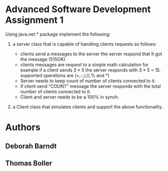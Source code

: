 # Advanced Software Development Assignment 1
Using java.net.* package implement the following:

1. a server class that is capable of handling clients requests as follows:

   * clients send a messages to the server the server respond that It got the message (515OK)  
   * clients messages are request to a simple math calculation for example if a client sends 3 * 5 the server responds with 3 * 5 = 15. supported operations are (+,-,/,//,% and *)
   * Server needs to keep count of number of clients connected to it.  
   * if client send "COUNT" message the server responds with the total number of clients connected to it.  
   * Client and server needs to be a 100% in synch.   
  
2. a Client class that simulates clients and support the above functionality.

# Authors 

## Deborah Barndt
## Thomas Boller


